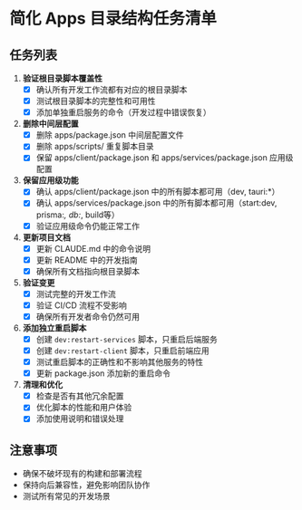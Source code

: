 # 简化 Apps 目录结构任务清单

## 任务列表

1. **验证根目录脚本覆盖性**
   - [x] 确认所有开发工作流都有对应的根目录脚本
   - [x] 测试根目录脚本的完整性和可用性
   - [x] 添加单独重启服务的命令（开发过程中错误恢复）

2. **删除中间层配置**
   - [x] 删除 apps/package.json 中间层配置文件
   - [x] 删除 apps/scripts/ 重复脚本目录
   - [x] 保留 apps/client/package.json 和 apps/services/package.json 应用级配置

3. **保留应用级功能**
   - [x] 确认 apps/client/package.json 中的所有脚本都可用（dev, tauri:*）
   - [x] 确认 apps/services/package.json 中的所有脚本都可用（start:dev, prisma:*, db:*, build等）
   - [x] 验证应用级命令仍能正常工作

4. **更新项目文档**
   - [x] 更新 CLAUDE.md 中的命令说明
   - [x] 更新 README 中的开发指南
   - [x] 确保所有文档指向根目录脚本

5. **验证变更**
   - [x] 测试完整的开发工作流
   - [x] 验证 CI/CD 流程不受影响
   - [x] 确保所有开发者命令仍然可用

6. **添加独立重启脚本**
   - [x] 创建 `dev:restart-services` 脚本，只重启后端服务
   - [x] 创建 `dev:restart-client` 脚本，只重启前端应用
   - [x] 测试重启脚本的正确性和不影响其他服务的特性
   - [x] 更新 package.json 添加新的重启命令

7. **清理和优化**
   - [x] 检查是否有其他冗余配置
   - [x] 优化脚本的性能和用户体验
   - [x] 添加使用说明和错误处理

## 注意事项
- 确保不破坏现有的构建和部署流程
- 保持向后兼容性，避免影响团队协作
- 测试所有常见的开发场景